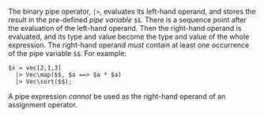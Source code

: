 The binary pipe operator, `|>`, evaluates its left-hand operand, and stores the result in the pre-defined *pipe variable* `$$`. There
is a sequence point after the evaluation of the left-hand operand.  Then the right-hand operand is evaluated, and its type and value
become the type and value of the whole expression.  The right-hand operand *must* contain at least one occurrence of the pipe variable `$$`.  For example:

```Hack
$x = vec[2,1,3]
  |> Vec\map($$, $a ==> $a * $a)
  |> Vec\sort($$);
```

A pipe expression *cannot* be used as the right-hand operand of an assignment operator.
